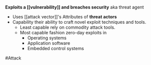 
**Exploits a [[vulnerability]] and breaches security**
aka threat agent
- Uses [[attack vector]]'s
Attributes of **threat actors**
- Capability their ability to craft novel exploit techniques and tools.
	- Least capable rely on commodity attack tools.
	- Most capable fashion zero-day exploits in
		- Operating systems
		- Application software
		- Embedded control systems


#Attack 
